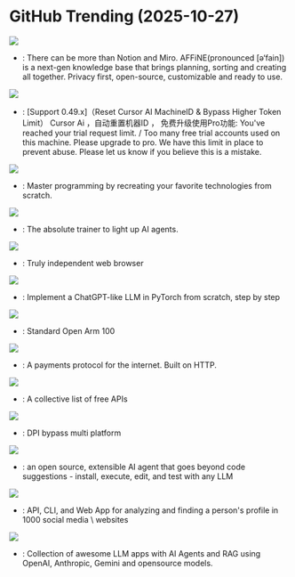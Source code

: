 # GitHub Trending (2025-10-27)

![](https://img.shields.io/badge/TypeScript-New%20119-green?style=flat-square&logo=appveyor)
- [](https://github.comundefined): There can be more than Notion and Miro. AFFiNE(pronounced [ə‘fain]) is a next-gen knowledge base that brings planning, sorting and creating all together. Privacy first, open-source, customizable and ready to use.

![](https://img.shields.io/badge/Python-New%201-green?style=flat-square&logo=appveyor)
- [](https://github.comundefined): [Support 0.49.x]（Reset Cursor AI MachineID & Bypass Higher Token Limit） Cursor Ai ，自动重置机器ID ， 免费升级使用Pro功能: You've reached your trial request limit. / Too many free trial accounts used on this machine. Please upgrade to pro. We have this limit in place to prevent abuse. Please let us know if you believe this is a mistake.

![](https://img.shields.io/badge/Markdown-New%20506-green?style=flat-square&logo=appveyor)
- [](https://github.comundefined): Master programming by recreating your favorite technologies from scratch.

![](https://img.shields.io/badge/Python-New%20593-green?style=flat-square&logo=appveyor)
- [](https://github.comundefined): The absolute trainer to light up AI agents.

![](https://img.shields.io/badge/C%2B%2B-New%201-green?style=flat-square&logo=appveyor)
- [](https://github.comundefined): Truly independent web browser

![](https://img.shields.io/badge/Jupyter%20Notebook-New%20170-green?style=flat-square&logo=appveyor)
- [](https://github.comundefined): Implement a ChatGPT-like LLM in PyTorch from scratch, step by step

![](https://img.shields.io/badge/none-New%20264-green?style=flat-square&logo=appveyor)
- [](https://github.comundefined): Standard Open Arm 100

![](https://img.shields.io/badge/TypeScript-New%20262-green?style=flat-square&logo=appveyor)
- [](https://github.comundefined): A payments protocol for the internet. Built on HTTP.

![](https://img.shields.io/badge/Python-New%20602-green?style=flat-square&logo=appveyor)
- [](https://github.comundefined): A collective list of free APIs

![](https://img.shields.io/badge/C-New%2029-green?style=flat-square&logo=appveyor)
- [](https://github.comundefined): DPI bypass multi platform

![](https://img.shields.io/badge/Rust-New%2077-green?style=flat-square&logo=appveyor)
- [](https://github.comundefined): an open source, extensible AI agent that goes beyond code suggestions - install, execute, edit, and test with any LLM

![](https://img.shields.io/badge/JavaScript-New%20532-green?style=flat-square&logo=appveyor)
- [](https://github.comundefined): API, CLI, and Web App for analyzing and finding a person's profile in 1000 social media \ websites

![](https://img.shields.io/badge/Python-New%20406-green?style=flat-square&logo=appveyor)
- [](https://github.comundefined): Collection of awesome LLM apps with AI Agents and RAG using OpenAI, Anthropic, Gemini and opensource models.

